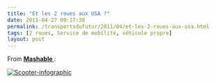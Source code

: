 ```yaml
---
title: "Et les 2 roues aux USA ?"
date: 2011-04-27 09:17:38
permalink: /transportsdufutur/2011/04/et-les-2-roues-aux-usa.html
tags: [2 roues, Service de mobilité, véhicule propre]
layout: post
---
```


<p>From <strong><a href="http://mashable.com/2011/04/26/scooters-environmental-infographic/" target="_blank">Mashable </a></strong>:</p> <p><a href="https://gabrielplassat.github.io/transportsdufutur/wp-content/uploads/sites/6/old/6a0120a66d2ad4970b01538e2641e6970b-pi.png"><img alt="Scooter-infographic" border="0" class="asset  asset-image at-xid-6a0120a66d2ad4970b01538e2641e6970b image-full" src="/wp-content/uploads/sites/6/old/6a0120a66d2ad4970b01538e2641e6970b-800wi.png" title="Scooter-infographic" /></a> </p>
